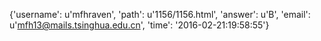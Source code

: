 {'username': u'mfhraven', 'path': u'1156/1156.html', 'answer': u'B', 'email': u'mfh13@mails.tsinghua.edu.cn', 'time': '2016-02-21:19:58:55'}